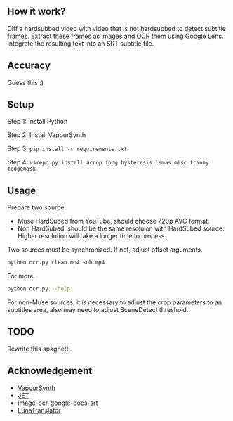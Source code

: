 ## How it work?
Diff a hardsubbed video with video that is not hardsubbed to detect subtitle frames.
Extract these frames as images and OCR them using Google Lens.
Integrate the resulting text into an SRT subtitle file.

## Accuracy
Guess this :)

## Setup

Step 1: Install Python

Step 2: Install VapourSynth

Step 3: `pip install -r requirements.txt`

Step 4: `vsrepo.py install acrop fpng hysteresis lsmas misc tcanny tedgemask`


## Usage
Prepare two source.
- Muse HardSubed from YouTube, should choose 720p AVC format.
- Non HardSubed, should be the same resoluion with HardSubed source. Higher resolution will take a longer time to process.
  
Two sources must be synchronized. If not, adjust offset arguments.

```sh
python ocr.py clean.mp4 sub.mp4
```

For more.
```sh
python ocr.py --help
```

For non-Muse sources, it is necessary to adjust the crop parameters to an subtitles area, also may need to adjust SceneDetect threshold.

## TODO

Rewrite this spaghetti.

## Acknowledgement
- [VapourSynth](https://www.vapoursynth.com/doc/index.html)
- [JET](https://github.com/Jaded-Encoding-Thaumaturgy)
- [image-ocr-google-docs-srt](https://github.com/Abu3safeer/image-ocr-google-docs-srt)
- [LunaTranslator](https://github.com/HIllya51/LunaTranslator/blob/main/LunaTranslator/LunaTranslator/ocrengines/googlelens.py)